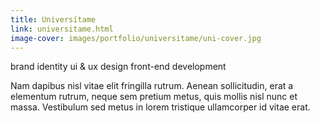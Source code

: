 ```yaml
---
title: Universítame
link: universitame.html
image-cover: images/portfolio/universitame/uni-cover.jpg
---
```

<div class="skills">
<span class="skill">brand identity</span>
<span class="skill">ui & ux design</span>
<span class="skill">front-end development</span>
</div>
<p>Nam dapibus nisl vitae elit fringilla rutrum. Aenean sollicitudin, erat a elementum rutrum, neque sem pretium metus, quis mollis nisl nunc et massa. Vestibulum sed metus in lorem tristique ullamcorper id vitae erat.</p>
